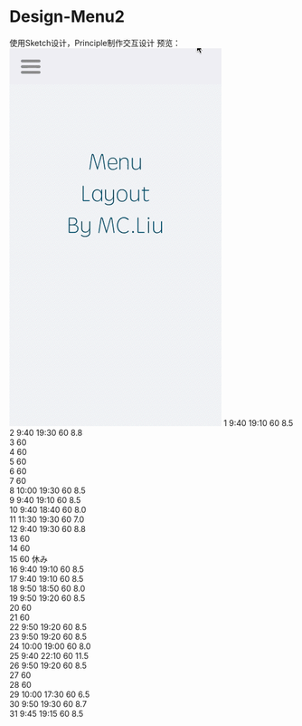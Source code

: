 # Design-Menu2
使用Sketch设计，Principle制作交互设计 预览： 
<br>
![img](https://github.com/RyomaLiu/Design-Menu2/blob/master/Menu2.gif)
1	9:40	19:10	60	8.5				
2	9:40	19:30	60	8.8				
3			60					
4			60					
5			60					
6			60					
7			60					
8	10:00	19:30	60	8.5				
9	9:40	19:10	60	8.5				
10	9:40	18:40	60	8.0				
11	11:30	19:30	60	7.0				
12	9:40	19:30	60	8.8				
13			60					
14			60					
15			60		休み			
16	9:40	19:10	60	8.5				
17	9:40	19:10	60	8.5				
18	9:50	18:50	60	8.0				
19	9:50	19:20	60	8.5				
20			60					
21			60					
22	9:50	19:20	60	8.5				
23	9:50	19:20	60	8.5				
24	10:00	19:00	60	8.0				
25	9:40	22:10	60	11.5				
26	9:50	19:20	60	8.5				
27			60					
28			60					
29	10:00	17:30	60	6.5				
30	9:50	19:30	60	8.7				
31	9:45	19:15	60	8.5				
